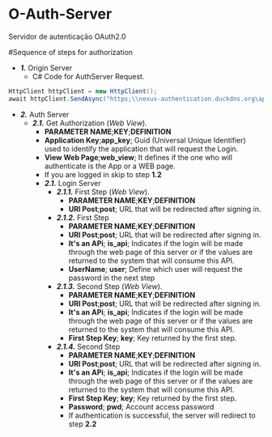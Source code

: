 # O-Auth-Server
Servidor de autenticação OAuth2.0

#Sequence of steps for authorization
- **_1._** Origin Server
	- C# Code for AuthServer Request.
``` C#
HttpClient httpClient = new HttpClient();
await httpClient.SendAsync("https;\\nexus-authentication.duckdns.org\api\OAuth?app_code={your_app_code}&web_view=true");
```
- **_2._** Auth Server 
	- **_2.1._** Get Authorization (_Web View_).
		- **PARAMETER NAME**;**KEY**;**DEFINITION**
		- **Application Key**;**app_key**; Guid (Universal Unique Identifier) ​​used to identify the application that will request the Login.
		- **View Web Page**;**web_view**; It defines if the one who will authenticate is the App or a WEB page.
		- If you are logged in skip to step **1.2**
		- **_2.1._** Login Server
			- **_2.1.1._** First Step (_Web View_).
				- **PARAMETER NAME**;**KEY**;**DEFINITION**
				- **URl Post**;**post**; URL that will be redirected after signing in.
			- **_2.1.2._** First Step
				- **PARAMETER NAME**;**KEY**;**DEFINITION**
				- **URl Post**;**post**; URL that will be redirected after signing in.
				- **It's an APi**; **is_api**; Indicates if the login will be made through the web page of this server or if the values ​​are returned to the system that will consume this API.
				- **UserName**; **user**; Define which user will request the password in the next step	
			- **_2.1.3._** Second Step (_Web View_).
				- **PARAMETER NAME**;**KEY**;**DEFINITION**
				- **URl Post**;**post**; URL that will be redirected after signing in.
				- **It's an APi**; **is_api**; Indicates if the login will be made through the web page of this server or if the values ​​are returned to the system that will consume this API.
				- **First Step Key**; **key**; Key returned by the first step.	 	
			- **_2.1.4._** Second Step 
				- **PARAMETER NAME**;**KEY**;**DEFINITION**
				- **URl Post**;**post**; URL that will be redirected after signing in.
				- **It's an APi**; **is_api**; Indicates if the login will be made through the web page of this server or if the values ​​are returned to the system that will consume this API.
				- **First Step Key**; **key**; Key returned by the first step.		
				- **Password**; **pwd**; Account access password
				- If authentication is successful, the server will redirect to step **2.2**
